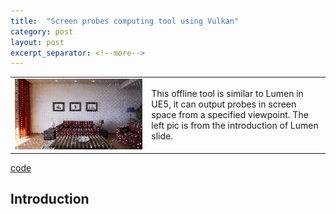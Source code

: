 ```yaml
---
title:  "Screen probes computing tool using Vulkan"
category: post
layout: post
excerpt_separator: <!--more-->
---
```


<table style="width:100%;">
  <tr>
    <td class="td-img">
        <img src="../assets/pic/screen_probes/lumen%20screen%20probe.jpg" title="Screen probes"/>
    </td>
    <td class="td-text">
      This offline tool is similar to Lumen in UE5, it can output probes in screen space from a specified viewpoint. The left pic is from the introduction of Lumen slide.
    </td>
  </tr>
</table>

<!--more-->

<div class="more"><a href="https://github.com/C-none/VK-screen-space-probe">code</a></div>

## Introduction